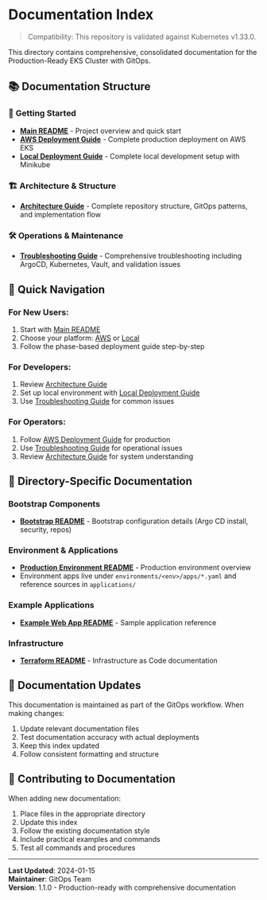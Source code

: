 <!-- Docs Update: 2025-10-05 — Verified links, clarified navigation and environment locations. -->
# Documentation Index

> Compatibility: This repository is validated against Kubernetes v1.33.0.

This directory contains comprehensive, consolidated documentation for the Production-Ready EKS Cluster with GitOps.

## 📚 Documentation Structure

### 🚀 **Getting Started**
- **[Main README](../README.md)** - Project overview and quick start
- **[AWS Deployment Guide](aws-deployment.md)** - Complete production deployment on AWS EKS
- **[Local Deployment Guide](local-deployment.md)** - Complete local development setup with Minikube

### 🏗️ **Architecture & Structure**
- **[Architecture Guide](architecture.md)** - Complete repository structure, GitOps patterns, and implementation flow

### 🛠️ **Operations & Maintenance**
- **[Troubleshooting Guide](troubleshooting.md)** - Comprehensive troubleshooting including ArgoCD, Kubernetes, Vault, and validation issues

## 🎯 **Quick Navigation**

### **For New Users:**
1. Start with [Main README](../README.md)
2. Choose your platform: [AWS](aws-deployment.md) or [Local](local-deployment.md)
3. Follow the phase-based deployment guide step-by-step

### **For Developers:**
1. Review [Architecture Guide](architecture.md)
2. Set up local environment with [Local Deployment Guide](local-deployment.md)
3. Use [Troubleshooting Guide](troubleshooting.md) for common issues

### **For Operators:**
1. Follow [AWS Deployment Guide](aws-deployment.md) for production
2. Use [Troubleshooting Guide](troubleshooting.md) for operational issues
3. Review [Architecture Guide](architecture.md) for system understanding

## 📁 **Directory-Specific Documentation**

### **Bootstrap Components**
- **[Bootstrap README](../bootstrap/README.md)** - Bootstrap configuration details (Argo CD install, security, repos)

### **Environment & Applications**
- **[Production Environment README](../clusters/production/README.md)** - Production environment overview
- Environment apps live under `environments/<env>/apps/*.yaml` and reference sources in `applications/`

### **Example Applications**
- **[Example Web App README](../examples/web-app/README.md)** - Sample application reference

### **Infrastructure**
- **[Terraform README](../infrastructure/terraform/README.md)** - Infrastructure as Code documentation

## 🔄 **Documentation Updates**

This documentation is maintained as part of the GitOps workflow. When making changes:

1. Update relevant documentation files
2. Test documentation accuracy with actual deployments
3. Keep this index updated
4. Follow consistent formatting and structure

## 📝 **Contributing to Documentation**

When adding new documentation:

1. Place files in the appropriate directory
2. Update this index
3. Follow the existing documentation style
4. Include practical examples and commands
5. Test all commands and procedures

---

**Last Updated**: 2024-01-15  
**Maintainer**: GitOps Team  
**Version**: 1.1.0 - Production-ready with comprehensive documentation